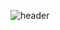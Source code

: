 ![header](https://capsule-render.vercel.app/api?type=rect&height=300&color=gradient&text=Hi,%20%20%20%20I`m%20%20%20%20Seokyong!)

<!--
**seokyongChoi/seokyongChoi** is a ✨ _special_ ✨ repository because its `README.md` (this file) appears on your GitHub profile.

Here are some ideas to get you started:

- 🔭 I’m currently working on ...
- 🌱 I’m currently learning ...
- 👯 I’m looking to collaborate on ...
- 🤔 I’m looking for help with ...
- 💬 Ask me about ...
- 📫 How to reach me: ...
- 😄 Pronouns: ...
- ⚡ Fun fact: ...
-->
